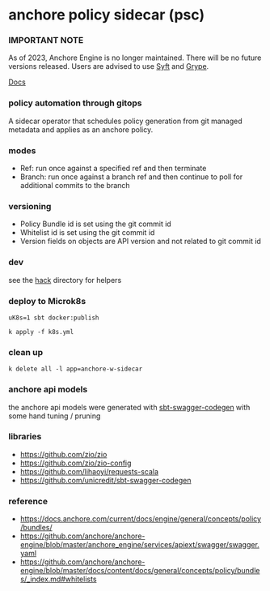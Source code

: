 anchore policy sidecar (psc)
===

### IMPORTANT NOTE

As of 2023, Anchore Engine is no longer maintained. There will be no future versions released. Users are advised to use [Syft](https://github.com/anchore/syft) and [Grype](https://github.com/anchore/grype).

[Docs](doc/README.md)

### policy automation through gitops

A sidecar operator that schedules policy generation from git managed metadata and applies as an anchore policy.

### modes

- Ref: run once against a specified ref and then terminate
- Branch: run once against a branch ref and then continue to poll for additional commits to the branch

### versioning

- Policy Bundle id is set using the git commit id
- Whitelist id is set using the git commit id
- Version fields on objects are API version and not related to git commit id

### dev

see the [hack](hack) directory for helpers

### deploy to Microk8s

`uK8s=1 sbt docker:publish`

`k apply -f k8s.yml`

### clean up

`k delete all -l app=anchore-w-sidecar`

### anchore api models

the anchore api models were generated with [sbt-swagger-codegen](https://github.com/unicredit/sbt-swagger-codegen) with some hand tuning / pruning

### libraries
- https://github.com/zio/zio
- https://github.com/zio/zio-config
- https://github.com/lihaoyi/requests-scala
- https://github.com/unicredit/sbt-swagger-codegen

### reference
- https://docs.anchore.com/current/docs/engine/general/concepts/policy/bundles/
- https://github.com/anchore/anchore-engine/blob/master/anchore_engine/services/apiext/swagger/swagger.yaml
- https://github.com/anchore/anchore-engine/blob/master/docs/content/docs/general/concepts/policy/bundles/_index.md#whitelists

